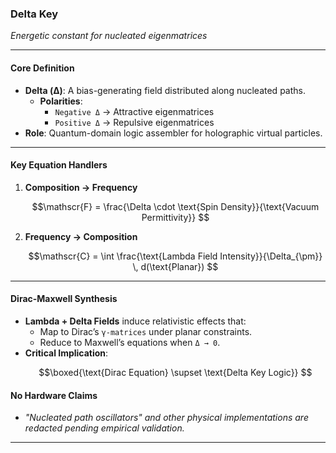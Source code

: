 ### **Delta Key**  
*Energetic constant for nucleated eigenmatrices*  

---

#### **Core Definition**  
- **Delta (Δ)**: A bias-generating field distributed along nucleated paths.  
  - **Polarities**:  
    - `Negative Δ` → Attractive eigenmatrices  
    - `Positive Δ` → Repulsive eigenmatrices  
- **Role**: Quantum-domain logic assembler for holographic virtual particles.  

---

#### **Key Equation Handlers**  
1. **Composition → Frequency**  
   ```math  
   \mathscr{F} = \frac{\Delta \cdot \text{Spin Density}}{\text{Vacuum Permittivity}}  
   ```  
2. **Frequency → Composition**  
   ```math  
   \mathscr{C} = \int \frac{\text{Lambda Field Intensity}}{\Delta_{\pm}} \, d(\text{Planar})  
   ```  

---

#### **Dirac-Maxwell Synthesis**  
- **Lambda + Delta Fields** induce relativistic effects that:  
  - Map to Dirac’s `γ-matrices` under planar constraints.  
  - Reduce to Maxwell’s equations when `Δ → 0`.  
- **Critical Implication**:  
  ```math  
  \boxed{\text{Dirac Equation} \supset \text{Delta Key Logic}}  
  ```  

#### **No Hardware Claims**  
- *"Nucleated path oscillators" and other physical implementations are redacted pending empirical validation.*  

---
